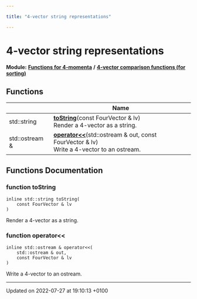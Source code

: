 ```yaml
---

title: "4-vector string representations"

---
```


# 4-vector string representations

**Module:** **[Functions for 4-momenta](http://example.org/modules/group__momutils/)** **/** **[4-vector comparison functions (for sorting)](http://example.org/modules/group__momutils__cmp/)**



## Functions

|                | Name           |
| -------------- | -------------- |
| std::string | **[toString](http://example.org/modules/group__momutils__str/#function-tostring)**(const FourVector & lv)<br>Render a 4-vector as a string.  |
| std::ostream & | **[operator<<](http://example.org/modules/group__momutils__str/#function-operator<<)**(std::ostream & out, const FourVector & lv)<br>Write a 4-vector to an ostream.  |


## Functions Documentation

### function toString

```
inline std::string toString(
    const FourVector & lv
)
```

Render a 4-vector as a string. 

### function operator<<

```
inline std::ostream & operator<<(
    std::ostream & out,
    const FourVector & lv
)
```

Write a 4-vector to an ostream. 





-------------------------------

Updated on 2022-07-27 at 19:10:13 +0100